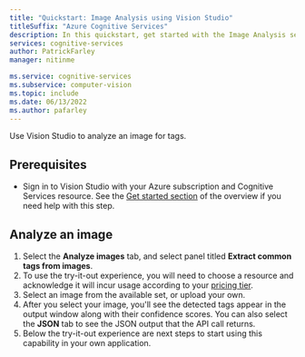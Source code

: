```yaml
---
title: "Quickstart: Image Analysis using Vision Studio"
titleSuffix: "Azure Cognitive Services"
description: In this quickstart, get started with the Image Analysis service using Vision Studio.
services: cognitive-services
author: PatrickFarley
manager: nitinme

ms.service: cognitive-services
ms.subservice: computer-vision
ms.topic: include
ms.date: 06/13/2022
ms.author: pafarley
---
```


Use Vision Studio to analyze an image for tags.

## Prerequisites

* Sign in to Vision Studio with your Azure subscription and Cognitive Services resource. See the [Get started section](../overview-vision-studio.md#get-started-using-vision-studio) of the overview if you need help with this step.

## Analyze an image

1. Select the **Analyze images** tab, and select panel titled **Extract common tags from images**.
1. To use the try-it-out experience, you will need to choose a resource and acknowledge it will incur usage according to your [pricing tier](https://azure.microsoft.com/en-us/pricing/details/cognitive-services/computer-vision/).
1. Select an image from the available set, or upload your own.
1. After you select your image, you'll see the detected tags appear in the output window along with their confidence scores. You can also select the **JSON** tab to see the JSON output that the API call returns. 
1. Below the try-it-out experience are next steps to start using this capability in your own application.